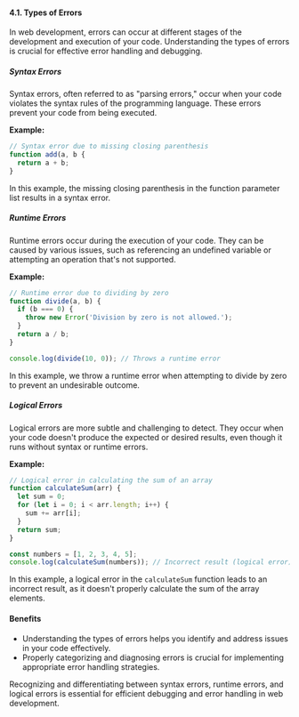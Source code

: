 #### 4.1. Types of Errors

In web development, errors can occur at different stages of the development and execution of your code. Understanding the types of errors is crucial for effective error handling and debugging.

##### Syntax Errors

Syntax errors, often referred to as "parsing errors," occur when your code violates the syntax rules of the programming language. These errors prevent your code from being executed.

**Example:**

```javascript
// Syntax error due to missing closing parenthesis
function add(a, b {
  return a + b;
}
```

In this example, the missing closing parenthesis in the function parameter list results in a syntax error.

##### Runtime Errors

Runtime errors occur during the execution of your code. They can be caused by various issues, such as referencing an undefined variable or attempting an operation that's not supported.

**Example:**

```javascript
// Runtime error due to dividing by zero
function divide(a, b) {
  if (b === 0) {
    throw new Error('Division by zero is not allowed.');
  }
  return a / b;
}

console.log(divide(10, 0)); // Throws a runtime error
```

In this example, we throw a runtime error when attempting to divide by zero to prevent an undesirable outcome.

##### Logical Errors

Logical errors are more subtle and challenging to detect. They occur when your code doesn't produce the expected or desired results, even though it runs without syntax or runtime errors.

**Example:**

```javascript
// Logical error in calculating the sum of an array
function calculateSum(arr) {
  let sum = 0;
  for (let i = 0; i < arr.length; i++) {
    sum += arr[i];
  }
  return sum;
}

const numbers = [1, 2, 3, 4, 5];
console.log(calculateSum(numbers)); // Incorrect result (logical error)
```

In this example, a logical error in the `calculateSum` function leads to an incorrect result, as it doesn't properly calculate the sum of the array elements.

#### Benefits

- Understanding the types of errors helps you identify and address issues in your code effectively.
- Properly categorizing and diagnosing errors is crucial for implementing appropriate error handling strategies.

Recognizing and differentiating between syntax errors, runtime errors, and logical errors is essential for efficient debugging and error handling in web development.
